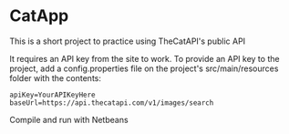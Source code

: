 # CatApp

This is a short project to practice using TheCatAPI's public API

It requires an API key from the site to work. To provide an API key to the project, add a config.properties file on the project's src/main/resources folder with the contents:

	apiKey=YourAPIKeyHere
	baseUrl=https://api.thecatapi.com/v1/images/search

Compile and run with Netbeans

